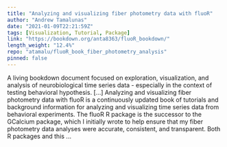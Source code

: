 ```yaml
---
title: "Analyzing and visualizing fiber photometry data with fluoR"
author: "Andrew Tamalunas"
date: "2021-01-09T22:21:59Z"
tags: [Visualization, Tutorial, Package]
link: "https://bookdown.org/anta8363/fluoR_bookdown/"
length_weight: "12.4%"
repo: "atamalu/fluoR_book_fiber_photometry_analysis"
pinned: false
---
```


A living bookdown document focused on exploration, visualization, and analysis of neurobiological time series data - especially in the context of testing behavioral hypothesis. [...] Analyzing and visualizing fiber photometry data with fluoR is a continuously updated book of tutorials and background information for analyzing and visualizing time series data from behavioral experiments. The fluoR R package is the successor to the GCalcium package, which I initially wrote to help ensure that my fiber photometry data analyses were accurate, consistent, and transparent. Both R packages and this ...
